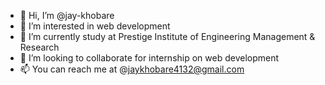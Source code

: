 - 👋 Hi, I’m @jay-khobare
- 👀 I’m interested in web development 
- 🌱 I’m currently study at Prestige Institute of Engineering Management & Research
- 💞️ I’m looking to collaborate for internship on web development
- 📫 You can reach me at @jaykhobare4132@gmail.com

<!---
jay-khobare/jay-khobare is a ✨ special ✨ repository because its `README.md` (this file) appears on your GitHub profile.
You can click the Preview link to take a look at your changes.
--->
